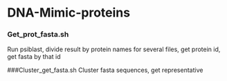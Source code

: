 # DNA-Mimic-proteins

### Get_prot_fasta.sh
Run psiblast, divide result by protein names for several files, get protein id, get fasta by that id

###Cluster_get_fasta.sh
Cluster fasta sequences, get representative
